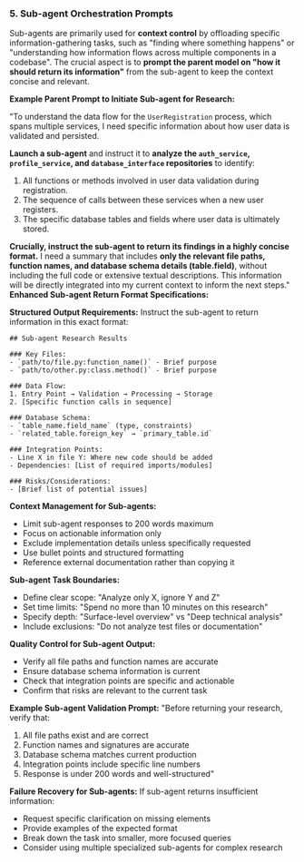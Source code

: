 
### 5. Sub-agent Orchestration Prompts

Sub-agents are primarily used for **context control** by offloading specific information-gathering tasks, such as "finding where something happens" or "understanding how information flows across multiple components in a codebase". The crucial aspect is to **prompt the parent model on "how it should return its information"** from the sub-agent to keep the context concise and relevant.

**Example Parent Prompt to Initiate Sub-agent for Research:**

"To understand the data flow for the `UserRegistration` process, which spans multiple services, I need specific information about how user data is validated and persisted.

**Launch a sub-agent** and instruct it to **analyze the `auth_service`, `profile_service`, and `database_interface` repositories** to identify:
1.  All functions or methods involved in user data validation during registration.
2.  The sequence of calls between these services when a new user registers.
3.  The specific database tables and fields where user data is ultimately stored.

**Crucially, instruct the sub-agent to return its findings in a highly concise format.** I need a summary that includes **only the relevant file paths, function names, and database schema details (table.field)**, without including the full code or extensive textual descriptions. This information will be directly integrated into my current context to inform the next steps."
**Enhanced Sub-agent Return Format Specifications:**

**Structured Output Requirements:**
Instruct the sub-agent to return information in this exact format:

```
## Sub-agent Research Results

### Key Files:
- `path/to/file.py:function_name()` - Brief purpose
- `path/to/other.py:class.method()` - Brief purpose

### Data Flow:
1. Entry Point → Validation → Processing → Storage
2. [Specific function calls in sequence]

### Database Schema:
- `table_name.field_name` (type, constraints)
- `related_table.foreign_key` → `primary_table.id`

### Integration Points:
- Line X in file Y: Where new code should be added
- Dependencies: [List of required imports/modules]

### Risks/Considerations:
- [Brief list of potential issues]
```

**Context Management for Sub-agents:**
- Limit sub-agent responses to 200 words maximum
- Focus on actionable information only
- Exclude implementation details unless specifically requested
- Use bullet points and structured formatting
- Reference external documentation rather than copying it

**Sub-agent Task Boundaries:**
- Define clear scope: "Analyze only X, ignore Y and Z"
- Set time limits: "Spend no more than 10 minutes on this research"
- Specify depth: "Surface-level overview" vs "Deep technical analysis"
- Include exclusions: "Do not analyze test files or documentation"

**Quality Control for Sub-agent Output:**
- Verify all file paths and function names are accurate
- Ensure database schema information is current
- Check that integration points are specific and actionable
- Confirm that risks are relevant to the current task

**Example Sub-agent Validation Prompt:**
"Before returning your research, verify that:
1. All file paths exist and are correct
2. Function names and signatures are accurate
3. Database schema matches current production
4. Integration points include specific line numbers
5. Response is under 200 words and well-structured"

**Failure Recovery for Sub-agents:**
If sub-agent returns insufficient information:
- Request specific clarification on missing elements
- Provide examples of the expected format
- Break down the task into smaller, more focused queries
- Consider using multiple specialized sub-agents for complex research